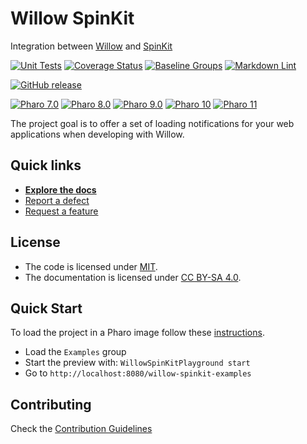 # Willow SpinKit

Integration between [Willow](https://github.com/ba-st/Willow) and [SpinKit](https://github.com/tobiasahlin/SpinKit)

[![Unit Tests](https://github.com/ba-st/Willow-SpinKit/actions/workflows/unit-tests.yml/badge.svg)](https://github.com/ba-st/Willow-SpinKit/actions/workflows/unit-tests.yml/badge.svg)
[![Coverage Status](https://codecov.io/github/ba-st/Willow-SpinKit/coverage.svg?branch=release-candidate)](https://codecov.io/gh/ba-st/Willow-SpinKit/branch/release-candidate)
[![Baseline Groups](https://github.com/ba-st/Willow-SpinKit/actions/workflows/loading-groups.yml/badge.svg)](https://github.com/ba-st/Willow-SpinKit/actions/workflows/loading-groups.yml)
[![Markdown Lint](https://github.com/ba-st/Willow-SpinKit/actions/workflows/markdown-lint.yml/badge.svg)](https://github.com/ba-st/Willow-SpinKit/actions/workflows/markdown-lint.yml)

[![GitHub release](https://img.shields.io/github/release/ba-st/Willow-SpinKit.svg)](https://github.com/ba-st/Willow-SpinKit/releases/latest)

[![Pharo 7.0](https://img.shields.io/badge/Pharo-7.0-informational)](https://pharo.org)
[![Pharo 8.0](https://img.shields.io/badge/Pharo-8.0-informational)](https://pharo.org)
[![Pharo 9.0](https://img.shields.io/badge/Pharo-9.0-informational)](https://pharo.org)
[![Pharo 10](https://img.shields.io/badge/Pharo-10-informational)](https://pharo.org)
[![Pharo 11](https://img.shields.io/badge/Pharo-11-informational)](https://pharo.org)

The project goal is to offer a set of loading notifications for your web
applications when developing with Willow.

## Quick links

- [**Explore the docs**](docs/README.md)
- [Report a defect](https://github.com/ba-st/Willow-SpinKit/issues/new?labels=Type%3A+Defect)
- [Request a feature](https://github.com/ba-st/Willow-SpinKit/issues/new?labels=Type%3A+Feature)

## License

- The code is licensed under [MIT](LICENSE).
- The documentation is licensed under [CC BY-SA 4.0](http://creativecommons.org/licenses/by-sa/4.0/).

## Quick Start

To load the project in a Pharo image follow these [instructions](docs/how-to/how-to-load-in-pharo.md).

- Load the `Examples` group
- Start the preview with: `WillowSpinKitPlayground start`
- Go to `http://localhost:8080/willow-spinkit-examples`

## Contributing

Check the [Contribution Guidelines](CONTRIBUTING.md)
